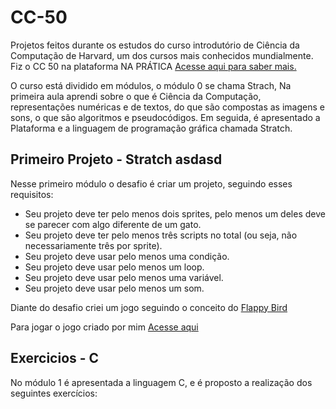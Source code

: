 # CC-50

Projetos feitos durante os estudos do curso introdutório de Ciência da Computação de Harvard, um dos cursos mais conhecidos mundialmente. Fiz o CC 50 na plataforma NA PRÁTICA <a href="https://www.napratica.org.br/curso-de-harvard-traduzido-cc50/">Acesse aqui para saber mais.</a>

O curso está dividido em módulos, o módulo 0 se chama Strach, Na primeira aula aprendi sobre o que é Ciência da Computação, representações numéricas e de textos, do que são compostas as imagens e sons, o que são algoritmos e pseudocódigos. Em seguida, é apresentado a Plataforma e a linguagem de programação gráfica chamada Stratch. 

## Primeiro Projeto - Stratch asdasd

Nesse primeiro módulo o desafio é criar um projeto, seguindo esses requisitos:
* Seu projeto deve ter pelo menos dois sprites, pelo menos um deles deve se parecer com algo diferente de um gato.
* Seu projeto deve ter pelo menos três scripts no total (ou seja, não necessariamente três por sprite).
* Seu projeto deve usar pelo menos uma condição.
* Seu projeto deve usar pelo menos um loop.
* Seu projeto deve usar pelo menos uma variável.
* Seu projeto deve usar pelo menos um som.

Diante do desafio criei um jogo seguindo o conceito do <a href="https://flappybird.io">Flappy Bird</a>

Para jogar o jogo criado por mim <a href="https://scratch.mit.edu/projects/676389881">Acesse aqui</a>

##  Exercicios - C

No módulo 1 é apresentada a linguagem C, e é proposto a realização dos seguintes exercícios:



